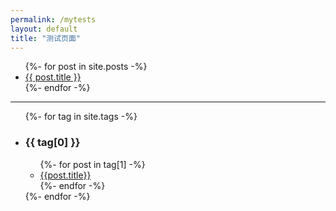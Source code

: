 ```yaml
---
permalink: /mytests
layout: default
title: "测试页面"
---
```


<ul class="posts">
    {%- for post in site.posts -%}
        <li>
            <div><a href="{{ post.url }}">{{ post.title }}</a></div>
        </li>
    {%- endfor -%}
</ul>

<hr>

<ul>
  {%- for tag in site.tags -%}
    <li>
      <h3>{{ tag[0] }}</h3>
      <ul>
        {%- for post in tag[1] -%}
          <li><a href="{{post.url}}">{{post.title}}</a></li>
        {%- endfor -%}
      </ul>
    </li>
  {%- endfor -%}
</ul>